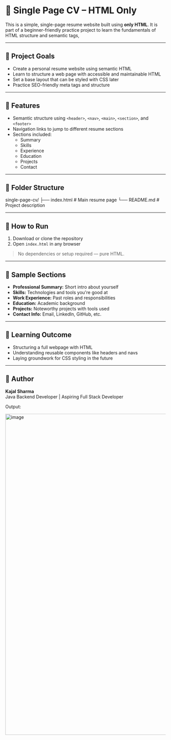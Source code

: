 # 💼 Single Page CV – HTML Only

This is a simple, single-page resume website built using **only HTML**. It is part of a beginner-friendly practice project to learn the fundamentals of HTML structure and semantic tags, 

---

## 📌 Project Goals

- Create a personal resume website using semantic HTML
- Learn to structure a web page with accessible and maintainable HTML
- Set a base layout that can be styled with CSS later
- Practice SEO-friendly meta tags and structure

---

## 🧱 Features

- Semantic structure using `<header>`, `<nav>`, `<main>`, `<section>`, and `<footer>`
- Navigation links to jump to different resume sections
- Sections included:
  - Summary
  - Skills
  - Experience
  - Education
  - Projects
  - Contact

---

## 📂 Folder Structure

single-page-cv/
├── index.html # Main resume page
└── README.md # Project description


---

## 🚀 How to Run

1. Download or clone the repository
2. Open `index.html` in any browser

> No dependencies or setup required — pure HTML.

---

## 📄 Sample Sections

- **Professional Summary:** Short intro about yourself
- **Skills:** Technologies and tools you're good at
- **Work Experience:** Past roles and responsibilities
- **Education:** Academic background
- **Projects:** Noteworthy projects with tools used
- **Contact Info:** Email, LinkedIn, GitHub, etc.

---

## 🧠 Learning Outcome

- Structuring a full webpage with HTML
- Understanding reusable components like headers and navs
- Laying groundwork for CSS styling in the future


---

## 📧 Author

**Kajal Sharma**  
Java Backend Developer | Aspiring Full Stack Developer  


Output:

<img width="1919" height="1006" alt="image" src="https://github.com/user-attachments/assets/36eb21f6-e75b-4574-9578-57301a71fbd3" />


